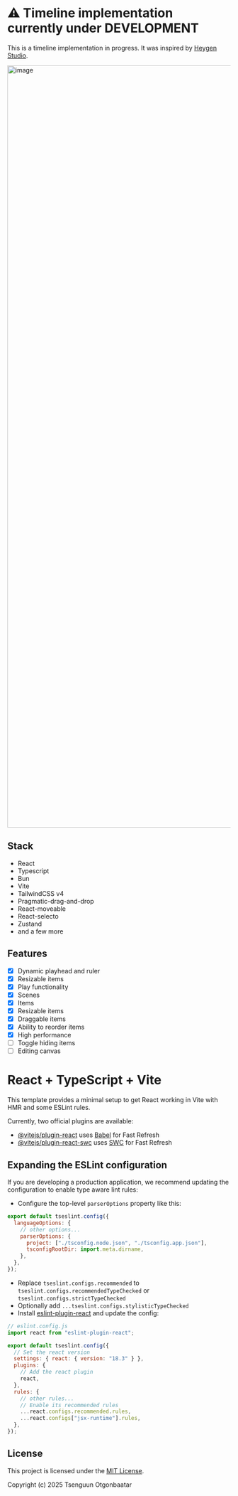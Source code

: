 # :warning: Timeline implementation currently under DEVELOPMENT

This is a timeline implementation in progress. It was inspired by [Heygen Studio](https://app.heygen.com).

<img width="1715" alt="image" src="https://github.com/user-attachments/assets/4298c2a5-788f-4411-9b2e-3a7f26257a3d" />

## Stack

- React
- Typescript
- Bun
- Vite
- TailwindCSS v4
- Pragmatic-drag-and-drop
- React-moveable
- React-selecto
- Zustand
- and a few more

## Features

- [x] Dynamic playhead and ruler
- [x] Resizable items
- [x] Play functionality
- [x] Scenes
- [x] Items
- [x] Resizable items
- [x] Draggable items
- [x] Ability to reorder items
- [x] High performance
- [ ] Toggle hiding items
- [ ] Editing canvas

# React + TypeScript + Vite

This template provides a minimal setup to get React working in Vite with HMR and some ESLint rules.

Currently, two official plugins are available:

- [@vitejs/plugin-react](https://github.com/vitejs/vite-plugin-react/blob/main/packages/plugin-react/README.md) uses [Babel](https://babeljs.io/) for Fast Refresh
- [@vitejs/plugin-react-swc](https://github.com/vitejs/vite-plugin-react-swc) uses [SWC](https://swc.rs/) for Fast Refresh

## Expanding the ESLint configuration

If you are developing a production application, we recommend updating the configuration to enable type aware lint rules:

- Configure the top-level `parserOptions` property like this:

```js
export default tseslint.config({
  languageOptions: {
    // other options...
    parserOptions: {
      project: ["./tsconfig.node.json", "./tsconfig.app.json"],
      tsconfigRootDir: import.meta.dirname,
    },
  },
});
```

- Replace `tseslint.configs.recommended` to `tseslint.configs.recommendedTypeChecked` or `tseslint.configs.strictTypeChecked`
- Optionally add `...tseslint.configs.stylisticTypeChecked`
- Install [eslint-plugin-react](https://github.com/jsx-eslint/eslint-plugin-react) and update the config:

```js
// eslint.config.js
import react from "eslint-plugin-react";

export default tseslint.config({
  // Set the react version
  settings: { react: { version: "18.3" } },
  plugins: {
    // Add the react plugin
    react,
  },
  rules: {
    // other rules...
    // Enable its recommended rules
    ...react.configs.recommended.rules,
    ...react.configs["jsx-runtime"].rules,
  },
});
```

## License

This project is licensed under the [MIT License](LICENSE).

Copyright (c) 2025 Tsenguun Otgonbaatar
